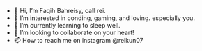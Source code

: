 - 👋 Hi, I’m Faqih Bahreisy, call rei.
- 👀 I’m interested in conding, gaming, and loving. especially you.
- 🌱 I’m currently learning to sleep well.
- 💞️ I’m looking to collaborate on your heart!
- 📫 How to reach me on instagram @reikun07

<!---
reikun07/reikun07 is a ✨ special ✨ repository because its `README.md` (this file) appears on your GitHub profile.
You can click the Preview link to take a look at your changes.
--->
